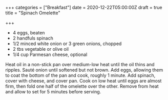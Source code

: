 +++
categories = ["Breakfast"]
date = 2020-12-22T05:00:00Z
draft = true
title = "Spinach Omelette"

+++
* 4 eggs, beaten 
* 2 handfuls spinach
* 1/2 minced white onion or 3 green onions, chopped 
* 2 tbs vegetable or olive oil 
* 1/4 cup Parmesan cheese, optional

Heat oil in a non-stick pan over medium-low heat until the oil thins and ripples. Sauté onion until softened but not brown. Add eggs, allowing them to coat the bottom of the pan and cook, roughly 1 minute. Add spinach, cover with cheese, and cover pan. Cook on low heat until eggs are almost firm, then fold one half of the omelette over the other. Remove from heat and allow to set for 5 minutes before serving.